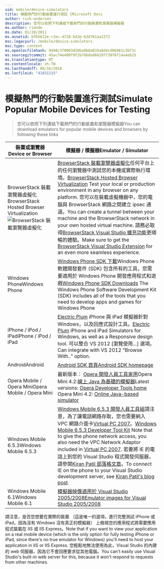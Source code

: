 ```yaml
---
uid: mobile/device-simulators
title: 模擬熱門的行動裝置進行測試 |Microsoft Docs
author: rick-anderson
description: 您可以依照下列連結下載熱門的行動裝置和瀏覽器模擬器
ms.author: riande
ms.date: 01/28/2011
ms.assetid: bfb5612e-c3ec-4f28-b43b-63d781aa2272
msc.legacyurl: /mobile/device-simulators
msc.type: content
ms.openlocfilehash: 9498c370003d20ba0b8a835a8d4cd86961c3bf3c
ms.sourcegitcommit: 45ac74e400f9f2b7dbded66297730f6f14a4eb25
ms.translationtype: MT
ms.contentlocale: zh-TW
ms.lasthandoff: 08/16/2018
ms.locfileid: "41831215"
---
```

<a name="simulate-popular-mobile-devices-for-testing"></a><span data-ttu-id="b5c76-103">模擬熱門的行動裝置進行測試</span><span class="sxs-lookup"><span data-stu-id="b5c76-103">Simulate Popular Mobile Devices for Testing</span></span>
====================
> <span data-ttu-id="b5c76-104">您可以依照下列連結下載熱門的行動裝置和瀏覽器模擬器</span><span class="sxs-lookup"><span data-stu-id="b5c76-104">You can download emulators for popular mobile devices and browsers by following these links</span></span>


| <span data-ttu-id="b5c76-105">裝置或瀏覽器</span><span class="sxs-lookup"><span data-stu-id="b5c76-105">Device or Browser</span></span> | <span data-ttu-id="b5c76-106">模擬器 / 模擬器</span><span class="sxs-lookup"><span data-stu-id="b5c76-106">Emulator / Simulator</span></span> |
| --- | --- |
| <span data-ttu-id="b5c76-107">BrowserStack 裝載瀏覽器虛擬化</span><span class="sxs-lookup"><span data-stu-id="b5c76-107">BrowserStack Hosted Browser Virtualization</span></span> ![BrowserStack 裝載瀏覽器虛擬化](device-simulators/_static/image1.png) | <span data-ttu-id="b5c76-109">[BrowserStack 裝載瀏覽器虛擬化](http://browserstack.com)任何平台上的任何瀏覽器中測試您的本機或實際執行環境。</span><span class="sxs-lookup"><span data-stu-id="b5c76-109">[BrowserStack Hosted Browser Virtualization](http://browserstack.com) Test your local or production environment in any browser on any platform.</span></span> <span data-ttu-id="b5c76-110">您可以在裝載虛擬機器中，您的電腦與 BrowserStack 網路之間建立 ipsec 通道。</span><span class="sxs-lookup"><span data-stu-id="b5c76-110">You can create a tunnel between your machine and the BrowserStack network in your own hosted virtual machine.</span></span> <span data-ttu-id="b5c76-111">請務必取得[BrowserStack Visual Studio 擴充功能](https://visualstudiogallery.msdn.microsoft.com/2dfa32b1-3c47-439d-b1c5-9e28be18b81c)更順暢的體驗。</span><span class="sxs-lookup"><span data-stu-id="b5c76-111">Make sure to get the [BrowserStack Visual Studio Extension](https://visualstudiogallery.msdn.microsoft.com/2dfa32b1-3c47-439d-b1c5-9e28be18b81c) for an even more seamless experience.</span></span> |
| <span data-ttu-id="b5c76-112">Windows Phone</span><span class="sxs-lookup"><span data-stu-id="b5c76-112">Windows Phone</span></span> | <span data-ttu-id="b5c76-113">[Windows Phone SDK 下載](https://dev.windowsphone.com/downloadsdk)Windows Phone 軟體開發套件 (SDK) 包含所有的工具，您需要適用於 Windows Phone 開發應用程式和遊戲</span><span class="sxs-lookup"><span data-stu-id="b5c76-113">[Windows Phone SDK Downloads](https://dev.windowsphone.com/downloadsdk) The Windows Phone Software Development Kit (SDK) includes all of the tools that you need to develop apps and games for Windows Phone</span></span> |
| <span data-ttu-id="b5c76-114">iPhone / iPod / iPad</span><span class="sxs-lookup"><span data-stu-id="b5c76-114">iPhone / iPod / iPad</span></span> | <span data-ttu-id="b5c76-115">[Electric Plum](http://www.electricplum.com/studio.aspx) iPhone 與 iPad 模擬器針對 Windows，以及回應式設計工具。</span><span class="sxs-lookup"><span data-stu-id="b5c76-115">[Electric Plum](http://www.electricplum.com/studio.aspx) iPhone and iPad Simulators for Windows, as well as a Responsive design tool.</span></span> <span data-ttu-id="b5c76-116">可以整合 VS 2012 [瀏覽使用...] 選項。</span><span class="sxs-lookup"><span data-stu-id="b5c76-116">Can integrate with VS 2012 "Browse With.." option.</span></span> |
| <span data-ttu-id="b5c76-117">Android</span><span class="sxs-lookup"><span data-stu-id="b5c76-117">Android</span></span> | [<span data-ttu-id="b5c76-118">Android SDK 首頁</span><span class="sxs-lookup"><span data-stu-id="b5c76-118">Android SDK homepage</span></span>](https://developer.android.com/sdk) |
| <span data-ttu-id="b5c76-119">Opera Mobile / Opera Mini</span><span class="sxs-lookup"><span data-stu-id="b5c76-119">Opera Mobile / Opera Mini</span></span> | <span data-ttu-id="b5c76-120">最新版本： [Opera 開發人員工具家用](http://www.opera.com/developer/tools/)Opera Mini 4.2:[線上 Java 為基礎的模擬器](http://www.opera.com/mobile/demo/?ver=4)</span><span class="sxs-lookup"><span data-stu-id="b5c76-120">Latest versions: [Opera Developer Tools home](http://www.opera.com/developer/tools/) Opera Mini 4.2: [Online Java-based simulator](http://www.opera.com/mobile/demo/?ver=4)</span></span> |
| <span data-ttu-id="b5c76-121">Windows Mobile 6.5.3</span><span class="sxs-lookup"><span data-stu-id="b5c76-121">Windows Mobile 6.5.3</span></span> | <span data-ttu-id="b5c76-122">[Windows Mobile 6.5.3 開發人員工具組](https://www.microsoft.com/downloads/en/details.aspx?FamilyID=c0213f68-2e01-4e5c-a8b2-35e081dcf1ca&amp;displaylang=en)請注意，為了讓電話網路存取，您也需要納入 VPC 網路介面卡[Virtual PC 2007](https://www.microsoft.com/downloads/en/details.aspx?FamilyID=04d26402-3199-48a3-afa2-2dc0b40a73b6&amp;DisplayLang=en)。</span><span class="sxs-lookup"><span data-stu-id="b5c76-122">[Windows Mobile 6.5.3 Developer Tool Kit](https://www.microsoft.com/downloads/en/details.aspx?FamilyID=c0213f68-2e01-4e5c-a8b2-35e081dcf1ca&amp;displaylang=en) Note that to give the phone network access, you also need the VPC Network Adaptor included in [Virtual PC 2007](https://www.microsoft.com/downloads/en/details.aspx?FamilyID=04d26402-3199-48a3-afa2-2dc0b40a73b6&amp;DisplayLang=en).</span></span> <span data-ttu-id="b5c76-123">若要將 IE 的電話上到您的 Visual Studio 程式開發伺服器，請參閱[Kiran Patil 部落格文章](http://kiranpatils.wordpress.com/2009/11/19/access-internetlocal-website-from-your-windows-mobile-device-emulators/)。</span><span class="sxs-lookup"><span data-stu-id="b5c76-123">To connect IE on the phone to your Visual Studio development server, see [Kiran Patil's blog post](http://kiranpatils.wordpress.com/2009/11/19/access-internetlocal-website-from-your-windows-mobile-device-emulators/).</span></span> |
| <span data-ttu-id="b5c76-124">Windows Mobile 6.1</span><span class="sxs-lookup"><span data-stu-id="b5c76-124">Windows Mobile 6.1</span></span> | [<span data-ttu-id="b5c76-125">模擬器映像適用於 Visual Studio 2005/2008</span><span class="sxs-lookup"><span data-stu-id="b5c76-125">Emulator images for Visual Studio 2005/2008</span></span>](https://www.microsoft.com/downloads/en/details.aspx?FamilyID=3d6f581e-c093-4b15-ab0c-a2ce5bffdb47) |

<span data-ttu-id="b5c76-126">請注意，是否您想要在實際的裝置 （這是唯一的選項，進行完整測試 iPhone 或 iPad，因為沒有 Windows 沒有真正的模擬器） 上檢視您的應用程式將需要應用程式裝載在 IIS 或 IIS Express。</span><span class="sxs-lookup"><span data-stu-id="b5c76-126">Note that if you want to view your application on a real mobile device (which is the only option for fully testing iPhone or iPad, since there's no true emulator for Windows) you'll need to host your application in IIS or IIS Express.</span></span> <span data-ttu-id="b5c76-127">您輕鬆地無法使用為此，Visual Studio 的內建的 web 伺服器，因為它不會回應要求從其他電腦。</span><span class="sxs-lookup"><span data-stu-id="b5c76-127">You can't easily use Visual Studio's built-in web server for this, because it won't respond to requests from other machines.</span></span>
